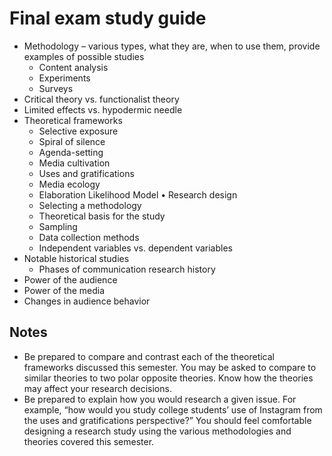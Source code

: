 # Final exam study guide
* Methodology – various types, what they are, when to use them, provide examples of possible studies
  * Content analysis
  * Experiments
  * Surveys
* Critical theory vs. functionalist theory
*	Limited effects vs. hypodermic needle
* Theoretical frameworks
  * Selective exposure
  * Spiral of silence
  * Agenda-setting
  * Media cultivation
  * Uses and gratifications
  * Media ecology
  * Elaboration Likelihood Model
•	Research design
  * Selecting a methodology
  * Theoretical basis for the study
  * Sampling
  * Data collection methods
  * Independent variables vs. dependent variables
* Notable historical studies
  * Phases of communication research history
* Power of the audience
* Power of the media
* Changes in audience behavior
## Notes
* Be prepared to compare and contrast each of the theoretical frameworks discussed this semester. You may be asked to compare to similar theories to two polar opposite theories. Know how the theories may affect your research decisions.
* Be prepared to explain how you would research a given issue. For example, “how would you study college students’ use of Instagram from the uses and gratifications perspective?” You should feel comfortable designing a research study using the various methodologies and theories covered this semester.
